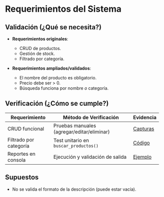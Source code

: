 # Requerimientos del Sistema  

## Validación (¿Qué se necesita?)  
- **Requerimientos originales**:  
  - CRUD de productos.  
  - Gestión de stock.  
  - Filtrado por categoría.  

- **Requerimientos ampliados/validados**:  
  - El nombre del producto es obligatorio.  
  - Precio debe ser > 0.  
  - Búsqueda funciona por nombre *o* categoría.  

## Verificación (¿Cómo se cumple?)  
| Requerimiento          | Método de Verificación           | Evidencia         |  
|------------------------|----------------------------------|------------------|  
| CRUD funcional          | Pruebas manuales (agregar/editar/eliminar) | [Capturas](/docs/crud-funciones.png) |  
| Filtrado por categoría  | Test unitario en `buscar_productos()` | [Código](/inventario.py#L130) |  
| Reportes en consola     | Ejecución y validación de salida | [Ejemplo](/docs/reporte-consola.png) |  

## Supuestos  
- No se valida el formato de la descripción (puede estar vacía).  
